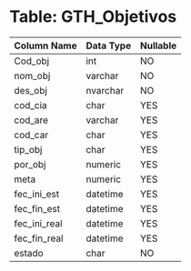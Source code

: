 # Table: GTH_Objetivos

| Column Name | Data Type | Nullable |
|-------------|-----------|----------|
| Cod_obj | int | NO |
| nom_obj | varchar | NO |
| des_obj | nvarchar | NO |
| cod_cia | char | YES |
| cod_are | varchar | YES |
| cod_car | char | YES |
| tip_obj | char | YES |
| por_obj | numeric | YES |
| meta | numeric | YES |
| fec_ini_est | datetime | YES |
| fec_fin_est | datetime | YES |
| fec_ini_real | datetime | YES |
| fec_fin_real | datetime | YES |
| estado | char | NO |
